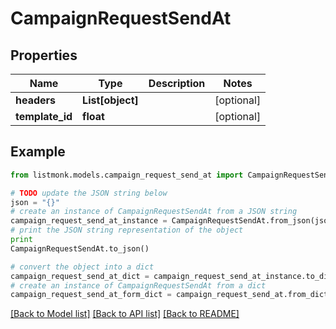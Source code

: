 # CampaignRequestSendAt


## Properties
Name | Type | Description | Notes
------------ | ------------- | ------------- | -------------
**headers** | **List[object]** |  | [optional] 
**template_id** | **float** |  | [optional] 

## Example

```python
from listmonk.models.campaign_request_send_at import CampaignRequestSendAt

# TODO update the JSON string below
json = "{}"
# create an instance of CampaignRequestSendAt from a JSON string
campaign_request_send_at_instance = CampaignRequestSendAt.from_json(json)
# print the JSON string representation of the object
print
CampaignRequestSendAt.to_json()

# convert the object into a dict
campaign_request_send_at_dict = campaign_request_send_at_instance.to_dict()
# create an instance of CampaignRequestSendAt from a dict
campaign_request_send_at_form_dict = campaign_request_send_at.from_dict(campaign_request_send_at_dict)
```
[[Back to Model list]](../README.md#documentation-for-models) [[Back to API list]](../README.md#documentation-for-api-endpoints) [[Back to README]](../README.md)



